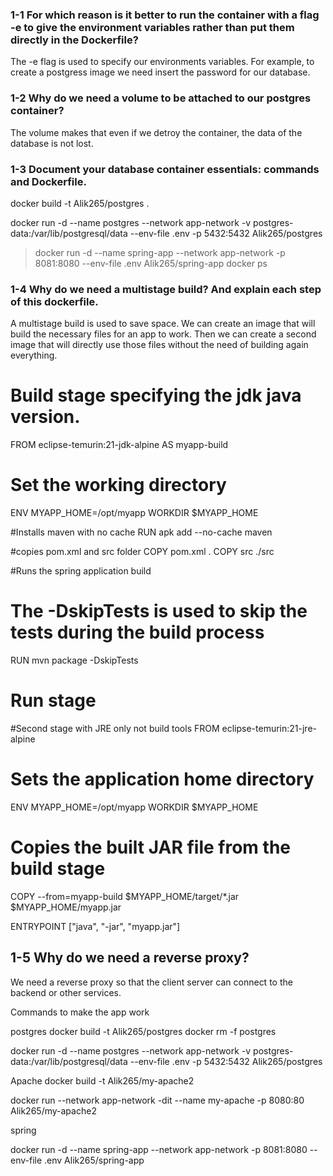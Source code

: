 ### 1-1 For which reason is it better to run the container with a flag -e to give the environment variables rather than put them directly in the Dockerfile?

The -e flag is used to specify our environments variables. For example, to create a postgress image we need insert the password for our database.



### 1-2 Why do we need a volume to be attached to our postgres container?

The volume makes that even if we detroy the container, the data of the database is not lost.

### 1-3 Document your database container essentials: commands and Dockerfile.


docker build -t Alik265/postgres .

docker run -d --name postgres --network app-network -v postgres-data:/var/lib/postgresql/data --env-file .env -p 5432:5432 Alik265/postgres

>docker run -d --name spring-app --network app-network -p 8081:8080 --env-file .env Alik265/spring-app
docker ps


### 1-4 Why do we need a multistage build? And explain each step of this dockerfile.

A multistage build is used to save space. We can create an image that will build the necessary files for an app to work. Then we can create a second image that will directly use those files without the need of building again everything.



# Build stage specifying the jdk java version. 
FROM eclipse-temurin:21-jdk-alpine AS myapp-build
 
# Set the working directory 
ENV MYAPP_HOME=/opt/myapp
WORKDIR $MYAPP_HOME


#Installs maven with no cache
RUN apk add --no-cache maven

#copies pom.xml and src folder
COPY pom.xml . 
COPY src ./src

#Runs the spring application build
# The -DskipTests is used to skip the tests during the build process
RUN mvn package -DskipTests 

# Run stage

#Second stage with JRE only not build tools
FROM eclipse-temurin:21-jre-alpine

# Sets the application home directory
ENV MYAPP_HOME=/opt/myapp
WORKDIR $MYAPP_HOME

# Copies the built JAR file from the build stage
COPY --from=myapp-build $MYAPP_HOME/target/*.jar $MYAPP_HOME/myapp.jar

ENTRYPOINT ["java", "-jar", "myapp.jar"]


## 1-5 Why do we need a reverse proxy?
We need a reverse proxy so that the client server can connect to the backend or other services.

Commands to make the app work

postgres
docker build -t Alik265/postgres
docker rm -f postgres

docker run -d --name postgres --network app-network -v postgres-data:/var/lib/postgresql/data --env-file .env -p 5432:5432 Alik265/postgres     

Apache
docker build -t Alik265/my-apache2

docker run --network app-network -dit --name my-apache -p 8080:80 Alik265/my-apache2

spring

docker run -d --name spring-app --network app-network -p 8081:8080 --env-file .env Alik265/spring-app                                      